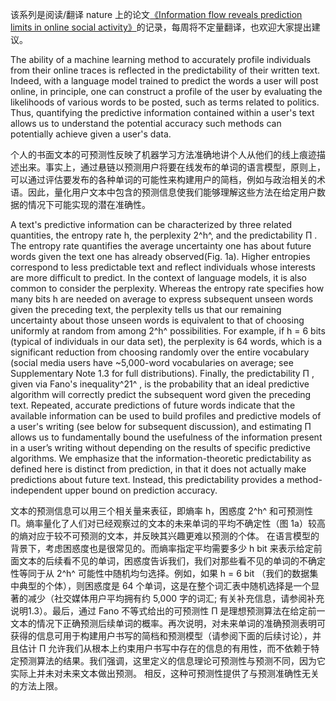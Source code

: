 该系列是阅读/翻译 nature 上的论文[《Information flow reveals prediction limits in online social activity》](https://doi.org/10.1038/s41562-018-0510-5)的记录，每周将不定量翻译，也欢迎大家提出建议。

The ability of a machine learning method to accurately profile individuals from their online traces is reflected in the predictability of their written text. Indeed, with a language model trained to predict the words a user will post online, in principle, one can construct a profile of the user by evaluating the likelihoods of various words to be posted, such as terms related to politics. Thus, quantifying the predictive information contained within a user's text allows us to understand the potential accuracy such methods can potentially achieve given a user's data.

个人的书面文本的可预测性反映了机器学习方法准确地讲个人从他们的线上痕迹描述出来。事实上，通过悬链以预测用户将要在线发布的单词的语言模型，原则上，可以通过评估要发布的各种单词的可能性来构建用户的简档，例如与政治相关的术语。因此，量化用户文本中包含的预测信息使我们能够理解这些方法在给定用户数据的情况下可能实现的潜在准确性。



A text's predictive information can be characterized by three related quantities, the entropy rate h, the perplexity 2^h^, and the predictability Π . The entropy rate quantifies the average uncertainty one has about future words given the text one has already observed(Fig. 1a). Higher entropies correspond to less predictable text and reflect individuals whose interests are more difficult to predict. In the context of language models, it is also common to consider the perplexity. Whereas the entropy rate specifies how many bits h are needed on average to express subsequent unseen words given the preceding text, the perplexity tells us that our remaining uncertainty about those unseen words is equivalent to that of choosing uniformly at random from among 2^h^ possibilities. For example, if h = 6 bits (typical of individuals in our data set), the perplexity is 64 words, which is a significant reduction from choosing randomly over the entire vocabulary (social media users have ~5,000-word vocabularies on average; see Supplementary Note 1.3 for full distributions). Finally, the predictability Π , given via Fano's inequality^21^ , is the probability that an ideal predictive algorithm will correctly predict the subsequent word given the preceding text. Repeated, accurate predictions of future words indicate that the available information can be used to build profiles and predictive models of a user's writing (see below for subsequent discussion), and estimating Π allows us to fundamentally bound the usefulness of the information present in a user’s writing without depending on the results of specific predictive algorithms. We emphasize that the information-theoretic predictability as defined here is distinct from prediction, in that it does not actually make predictions about future text. Instead, this predictability provides a method-independent upper bound on prediction accuracy.

文本的预测信息可以用三个相关量来表征，即熵率 h，困惑度 2^h^ 和可预测性 Π。熵率量化了人们对已经观察过的文本的未来单词的平均不确定性（图 1a）较高的熵对应于较不可预测的文本，并反映其兴趣更难以预测的个体。 在语言模型的背景下，考虑困惑度也是很常见的。而熵率指定平均需要多少 h bit 来表示给定前面文本的后续看不见的单词，困惑度告诉我们，我们对那些看不见的单词的不确定性等同于从 2^h^ 可能性中随机均匀选择。例如，如果 h = 6 bit （我们的数据集中典型的个体），则困惑度是 64 个单词，这是在整个词汇表中随机选择是一个显著的减少（社交媒体用户平均拥有约 5,000 字的词汇; 有关补充信息，请参阅补充说明1.3）。最后，通过 Fano 不等式给出的可预测性 Π 是理想预测算法在给定前一文本的情况下正确预测后续单词的概率。再次说明，对未来单词的准确预测表明可获得的信息可用于构建用户书写的简档和预测模型（请参阅下面的后续讨论），并且估计 Π 允许我们从根本上约束用户书写中存在的信息的有用性，而不依赖于特定预测算法的结果。我们强调，这里定义的信息理论可预测性与预测不同，因为它实际上并未对未来文本做出预测。 相反，这种可预测性提供了与预测准确性无关的方法上限。

